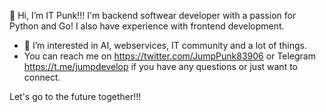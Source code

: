 👋 Hi, I’m IT Punk!!!
I'm backend softwear developer with a passion for Python and Go!
I also have experience with frontend development.


- 👀 I’m interested in AI, webservices, IT community and a lot of things.
- You can reach me on https://twitter.com/JumpPunk83906 or Telegram https://t.me/jumpdevelop if you have any questions or just want to connect.

Let's go to the future together!!!

<!---
jumppunk/jumppunk is a ✨ special ✨ repository because its `README.md` (this file) appears on your GitHub profile.
You can click the Preview link to take a look at your changes.
--->
